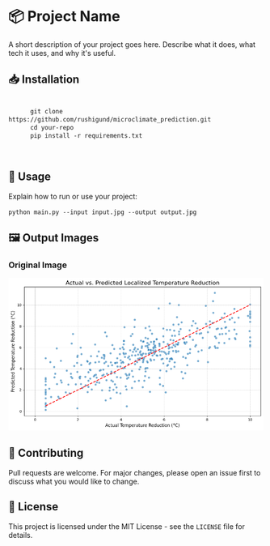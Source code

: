 <!DOCTYPE html>
<html lang="en">
<head>
  <meta charset="UTF-8">
  <meta name="viewport" content="width=device-width, initial-scale=1">

</head>
<body>

  <h1>📦 Project Name</h1>
  <p>A short description of your project goes here. Describe what it does, what tech it uses, and why it's useful.</p>

  <h2>📥 Installation</h2>
  <pre>
    <code>
      git clone https://github.com/rushigund/microclimate_prediction.git
      cd your-repo
      pip install -r requirements.txt
    </code>
  </pre>

  <h2>🚀 Usage</h2>
  <p>Explain how to run or use your project:</p>
  <pre><code>python main.py --input input.jpg --output output.jpg</code></pre>

  <h2>🖼️ Output Images</h2>
  <div class="image-gallery">
    <h3>Original Image</h3>
    <img src="Dashbards/download.png" alt="Original Input Image">

  </div>

  <h2>🤝 Contributing</h2>
  <p>Pull requests are welcome. For major changes, please open an issue first to discuss what you would like to change.</p>

  <h2>📄 License</h2>
  <p>This project is licensed under the MIT License - see the <code>LICENSE</code> file for details.</p>

</body>
</html>
